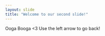 ```yaml
---
layout: slide
title: "Welcome to our second slide!"
---
```

Ooga Booga <3
Use the left arrow to go back!
